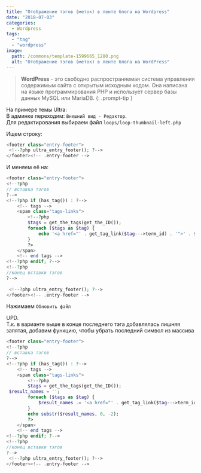 ```yaml
---
title: "Отображение тэгов (меток) в ленте блога на Wordpress"
date: "2018-07-03"
categories: 
  - Wordpress
tags: 
  - "tag"
  - "wordpress"
image:
  path: /commons/template-1599665_1280.png
  alt: "Отображение тэгов (меток) в ленте блога на WordPress"
---
```


> **WordPress** - это свободно распространяемая система управления содержимым сайта с открытым исходным кодом. Она написана на языке программирования PHP и использует сервер базы данных MySQL или MariaDB.
{: .prompt-tip }

На примере темы Ultra:  
В админке переходим: `Внешний вид - Редактор`.  
Для редактирования выбираем файл `loops/loop-thumbnail-left.php`

Ищем строку:

```php
<footer class="entry-footer">
 <!--?php ultra_entry_footer(); ?-->   
</footer><!-- .entry-footer -->
```

И меняем её на:

```php
<footer class="entry-footer">
<!--?php
// вставка тэгов
?-->
<!--?php if (has_tag()) : ?-->
    <!-- tags -->
    <span class="tags-links">
        <!--?php
        $tags = get_the_tags(get_the_ID());
        foreach ($tags as $tag) {
            echo '<a href="' . get_tag_link($tag--->term_id) . '">' . $tag->name . ', ';
        }
        ?>
    </span>
    <!-- end tags -->
<!--?php endif; ?-->
<!--?php
//конец вставки тэгов
?-->
   
 <!--?php ultra_entry_footer(); ?-->   
</footer><!-- .entry-footer -->
```

Нажимаем `Обновить файл`

UPD.  
Т.к. в варианте выше в конце последнего тэга добавлялась лишняя запятая, добавим функцию, чтобы убрать последний символ из массива

```php
<footer class="entry-footer">
<!--?php
// вставка тэгов
?-->
<!--?php if (has_tag()) : ?-->
    <!-- tags -->
    <span class="tags-links">
        <!--?php
        $tags = get_the_tags(get_the_ID());
 $result_names = '';
        foreach ($tags as $tag) {
            $result_names .= '<a href="' . get_tag_link($tag--->term_id) . '">' . $tag->name . ', ';
        }
        echo substr($result_names, 0, -2);
        ?>
    </span>
    <!-- end tags -->
<!--?php endif; ?-->
<!--?php
//конец вставки тэгов
?-->
 <!--?php ultra_entry_footer(); ?-->   
</footer><!-- .entry-footer -->
```
